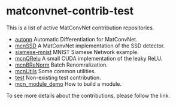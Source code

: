 # matconvnet-contrib-test
This is a list of active MatConvNet contribution repositories.
* [autonn](https://github.com/vlfeat/autonn) Automatic Differentiation for MatConvNet.
* [mcnSSD](https://github.com/albanie/mcnSSD) A MatConvNet implementation of the SSD detector.
* [siamese-mnist](https://github.com/lenck/siamese-mnist) MNIST Siamese Network example.
* [mcnQRelu](https://github.com/albanie/mcnQRelu) A small CUDA implementation of the leaky ReLU.
* [mcnBReNorm](https://github.com/albanie/mcnBReNorm) Batch Renomralization.
* [mcnUtils](https://github.com/albanie/mcnUtils) Some common utilities.
* [test](https://github.com/vlfeat/test) Non-existing test contribution.
* [mcn_module_demo](https://github.com/albanie/building-matconvnet-modules) How to build a module.


To see more details about the contributions, please follow the link.
